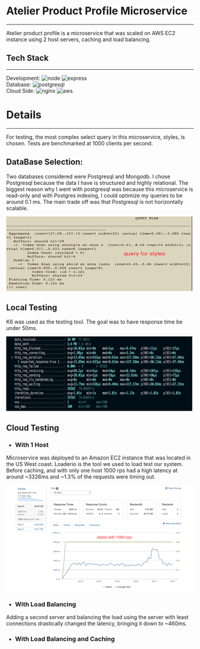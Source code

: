  # Atelier Product Profile Microservice
---
 Atelier product profile is a microservice that was scaled on AWS EC2 instance using 2 host servers, caching and load balancing.

 ## Tech Stack
 ---
Development: ![node](https://img.shields.io/badge/Node.js-43853D?style=for-the-badge&logo=node.js&logoColor=white) ![express](https://img.shields.io/badge/Express.js-404D59?style=for-the-badge)\
Database: ![postgresql](https://img.shields.io/badge/PostgreSQL-316192?style=for-the-badge&logo=postgresql&logoColor=white)\
Cloud Side: ![nginx](https://img.shields.io/badge/nginx-%23009639.svg?style=for-the-badge&logo=nginx&logoColor=white) ![aws](https://img.shields.io/badge/Amazon_AWS-FF9900?style=for-the-badge&logo=amazonaws&logoColor=white)

# Details
---
For testing, the most complex select query in this microservice, styles, is chosen. Tests are benchmarked at 1000 clients per second.

## DataBase Selection:
Two databases considered were Postgresql and Mongodb. I chose Postgresql because the data I have is structured and highly relational. The biggest reason why I went with postgresql was because this microservice is read-only and with Postgres indexing, I could optimize my queries to be around 0.1 ms. The main trade off was that Postgresql is not horizontally scalable.

<img src="screenshots/index-query-plan.png" width="500" height="200">

## Local Testing
K6 was used as the testing tool. The goal was to have response time be under 50ms.

<img src="screenshots/styles-local-load-test-k6.png" width="500" height="200">

## Cloud Testing
- ### With 1 Host
Microservice was deployed to an Amazon EC2 instance that was located in the US West coast.
Loaderio is the tool we used to load test our system. Before caching, and with only one host 1000 rps had a high latency at around ~3326ms and ~1.3% of the requests were timing out.

<img src="screenshots/styles-1000-b4-loadbalance.png">

- ### With Load Balancing
Adding a second server and balancing the load using the server with least connections drastically changed the latency, bringing it down to ~460ms.
- ### With Load Balancing and Caching
